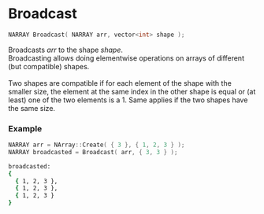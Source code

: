 # Broadcast
```cpp
NARRAY Broadcast( NARRAY arr, vector<int> shape );
```
Broadcasts <i>arr</i> to the shape <i>shape</i>.</br>
Broadcasting allows doing elementwise operations on arrays of different (but compatible) shapes.</br></br>
Two shapes are compatible if for each element of the shape with the smaller size, the element at the same index in the other shape is equal or (at least) one of the two elements is a 1.
Same applies if the two shapes have the same size.
### Example
```cpp
NARRAY arr = NArray::Create( { 3 }, { 1, 2, 3 } );
NARRAY broadcasted = Broadcast( arr, { 3, 3 } );
```
```bash
broadcasted:
{
  { 1, 2, 3 },
  { 1, 2, 3 },
  { 1, 2, 3 }
}
```
